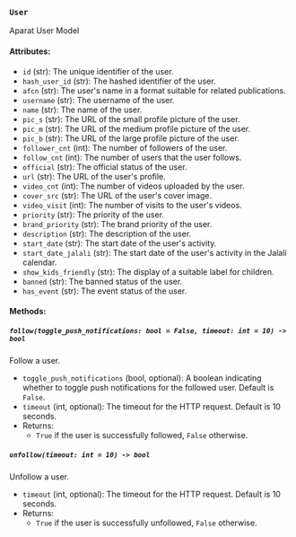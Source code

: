 ### `User`

Aparat User Model

#### Attributes:
- `id` (str): The unique identifier of the user.
- `hash_user_id` (str): The hashed identifier of the user.
- `afcn` (str): The user's name in a format suitable for related publications.
- `username` (str): The username of the user.
- `name` (str): The name of the user.
- `pic_s` (str): The URL of the small profile picture of the user.
- `pic_m` (str): The URL of the medium profile picture of the user.
- `pic_b` (str): The URL of the large profile picture of the user.
- `follower_cnt` (int): The number of followers of the user.
- `follow_cnt` (int): The number of users that the user follows.
- `official` (str): The official status of the user.
- `url` (str): The URL of the user's profile.
- `video_cnt` (int): The number of videos uploaded by the user.
- `cover_src` (str): The URL of the user's cover image.
- `video_visit` (int): The number of visits to the user's videos.
- `priority` (str): The priority of the user.
- `brand_priority` (str): The brand priority of the user.
- `description` (str): The description of the user.
- `start_date` (str): The start date of the user's activity.
- `start_date_jalali` (str): The start date of the user's activity in the Jalali calendar.
- `show_kids_friendly` (str): The display of a suitable label for children.
- `banned` (str): The banned status of the user.
- `has_event` (str): The event status of the user.

#### Methods:

##### `follow(toggle_push_notifications: bool = False, timeout: int = 10) -> bool`
Follow a user.

- `toggle_push_notifications` (bool, optional): A boolean indicating whether to toggle push notifications for the followed user. Default is `False`.
- `timeout` (int, optional): The timeout for the HTTP request. Default is 10 seconds.
- Returns:
    - `True` if the user is successfully followed, `False` otherwise.

##### `unfollow(timeout: int = 10) -> bool`
Unfollow a user.

- `timeout` (int, optional): The timeout for the HTTP request. Default is 10 seconds.
- Returns:
    - `True` if the user is successfully unfollowed, `False` otherwise.
